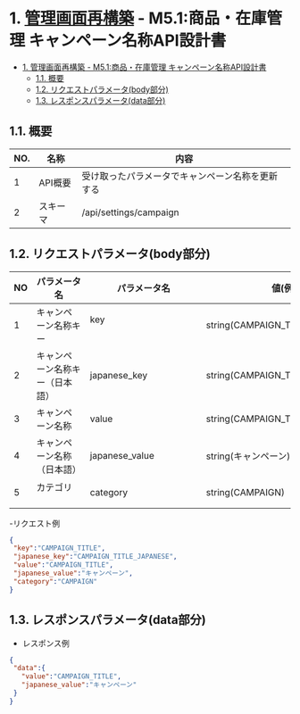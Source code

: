 # 1. [管理画面再構築](https://github.com/grrowjp/Meeth/wiki/%E7%AE%A1%E7%90%86%E7%94%BB%E9%9D%A2%E5%86%8D%E6%A7%8B%E7%AF%89-%E7%94%BB%E9%9D%A2%E4%B8%80%E8%A6%A7) - M5.1:商品・在庫管理 キャンペーン名称API設計書

- [1. 管理画面再構築 - M5.1:商品・在庫管理 キャンペーン名称API設計書](#1-管理画面再構築---m51商品・在庫管理-キャンペーン名称api設計書)
  - [1.1. 概要](#11-概要)
  - [1.2. リクエストパラメータ(body部分)](#12-リクエストパラメータbody部分)
  - [1.3. レスポンスパラメータ(data部分)](#13-レスポンスパラメータdata部分)

## 1.1. 概要

| NO. | 名称     | 内容                                           |
| --- | -------- | ---------------------------------------------- |
| 1   | API概要  | 受け取ったパラメータでキャンペーン名称を更新する |
| 2   | スキーマ | /api/settings/campaign                  |

## 1.2. リクエストパラメータ(body部分)
| NO  | パラメータ名             | パラメータ名                              | 値(例)             | 説明                                 |
| --- | ------------------------ | ----------------------------------------- | ------------------ | ------------------------------------ |
| 1   | キャンペーン名称キー       | key               　　　　　　　　　　　　 | string(CAMPAIGN_TITLE)  |  キーであるため値は決め打ち       |
| 2   | キャンペーン名称キー（日本語）| japanese_key               　　　　　 | string(CAMPAIGN_TITLE_JAPANESE)  |  キーであるため値は決め打ち  |
| 3   | キャンペーン名称           | value                                   | string(CAMPAIGN_TITLE) | CAMPAIGN PRODUCTS               |
| 4   | キャンペーン名称（日本語）  | japanese_value                       　| string(キャンペーン) |    キャンペーン商品            |
| 5   | カテゴリ          　　　　　 | category                             | string(CAMPAIGN)   | 値は決め打ち  　　　  |

-リクエスト例
```json
{
 "key":"CAMPAIGN_TITLE",
 "japanese_key":"CAMPAIGN_TITLE_JAPANESE",
 "value":"CAMPAIGN_TITLE",
 "japanese_value":"キャンペーン",
 "category":"CAMPAIGN"
}
```

## 1.3. レスポンスパラメータ(data部分)

- レスポンス例
```json
{
 "data":{
   "value":"CAMPAIGN_TITLE",
   "japanese_value":"キャンペーン"
 }
}
```
